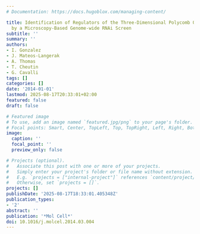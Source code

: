 ```yaml
---
# Documentation: https://docs.hugoblox.com/managing-content/

title: Identification of Regulators of the Three-Dimensional Polycomb Organization
  by a Microscopy-Based Genome-wide RNAi Screen
subtitle: ''
summary: ''
authors:
- I. Gonzalez
- J. Mateos-Langerak
- A. Thomas
- T. Cheutin
- G. Cavalli
tags: []
categories: []
date: '2014-01-01'
lastmod: 2025-08-17T20:33:01+02:00
featured: false
draft: false

# Featured image
# To use, add an image named `featured.jpg/png` to your page's folder.
# Focal points: Smart, Center, TopLeft, Top, TopRight, Left, Right, BottomLeft, Bottom, BottomRight.
image:
  caption: ''
  focal_point: ''
  preview_only: false

# Projects (optional).
#   Associate this post with one or more of your projects.
#   Simply enter your project's folder or file name without extension.
#   E.g. `projects = ["internal-project"]` references `content/project/deep-learning/index.md`.
#   Otherwise, set `projects = []`.
projects: []
publishDate: '2025-08-17T18:33:01.405348Z'
publication_types:
- '2'
abstract: ''
publication: '*Mol Cell*'
doi: 10.1016/j.molcel.2014.03.004
---
```

